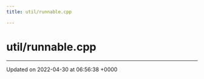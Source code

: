 ```yaml
---
title: util/runnable.cpp

---
```


# util/runnable.cpp








-------------------------------

Updated on 2022-04-30 at 06:56:38 +0000

